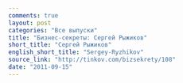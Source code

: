 ```yaml
---
comments: true
layout: post
categories: "Все выпуски"
title: "Бизнес-секреты: Сергей Рыжиков"
short_title: "Сергей Рыжиков"
english_short_title: "Sergey-Ryzhikov"
source_link: "http://tinkov.com/bizsekrety/108"
date: "2011-09-15"
---
```

